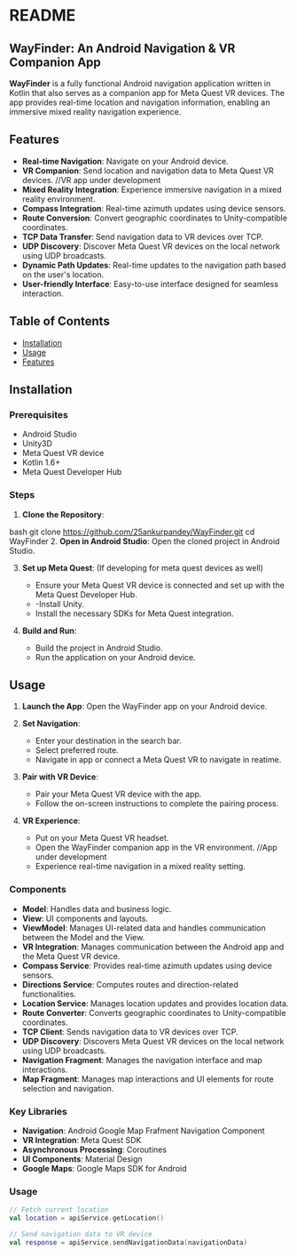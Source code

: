 # README

## WayFinder: An Android Navigation & VR Companion App

**WayFinder** is a fully functional Android navigation application written in Kotlin that also serves as a companion app for Meta Quest VR devices. The app provides real-time location and navigation information, enabling an immersive mixed reality navigation experience.

## Features

- **Real-time Navigation**: Navigate on your Android device.
- **VR Companion**: Send location and navigation data to Meta Quest VR devices.  //VR app under development
- **Mixed Reality Integration**: Experience immersive navigation in a mixed reality environment.
- **Compass Integration**: Real-time azimuth updates using device sensors.
- **Route Conversion**: Convert geographic coordinates to Unity-compatible coordinates.
- **TCP Data Transfer**: Send navigation data to VR devices over TCP.
- **UDP Discovery**: Discover Meta Quest VR devices on the local network using UDP broadcasts.
- **Dynamic Path Updates**: Real-time updates to the navigation path based on the user's location.
- **User-friendly Interface**: Easy-to-use interface designed for seamless interaction.

## Table of Contents

- [Installation](#installation)
- [Usage](#usage)
- [Features](#features)

## Installation

### Prerequisites

- Android Studio
- Unity3D
- Meta Quest VR device
- Kotlin 1.6+
- Meta Quest Developer Hub

### Steps

1. **Clone the Repository**:
   
bash
   git clone https://github.com/25ankurpandey/WayFinder.git
   cd WayFinder
2. **Open in Android Studio**:
   Open the cloned project in Android Studio.

3. **Set up Meta Quest**: (If developing for meta quest devices as well)
   - Ensure your Meta Quest VR device is connected and set up with the Meta Quest Developer Hub.
   - -Install Unity.
   - Install the necessary SDKs for Meta Quest integration.

4. **Build and Run**:
   - Build the project in Android Studio.
   - Run the application on your Android device.

## Usage

1. **Launch the App**:
   Open the WayFinder app on your Android device.

2. **Set Navigation**:
   - Enter your destination in the search bar.
   - Select preferred route.
   - Navigate in app or connect a Meta Quest VR to navigate in reatime.
    
3. **Pair with VR Device**:
   - Pair your Meta Quest VR device with the app.
   - Follow the on-screen instructions to complete the pairing process.

4. **VR Experience**:
   - Put on your Meta Quest VR headset.
   - Open the WayFinder companion app in the VR environment.  //App under development
   - Experience real-time navigation in a mixed reality setting.

### Components

- **Model**: Handles data and business logic.
- **View**: UI components and layouts.
- **ViewModel**: Manages UI-related data and handles communication between the Model and the View.
- **VR Integration**: Manages communication between the Android app and the Meta Quest VR device.
- **Compass Service**: Provides real-time azimuth updates using device sensors.
- **Directions Service**: Computes routes and direction-related functionalities.
- **Location Service**: Manages location updates and provides location data.
- **Route Converter**: Converts geographic coordinates to Unity-compatible coordinates.
- **TCP Client**: Sends navigation data to VR devices over TCP.
- **UDP Discovery**: Discovers Meta Quest VR devices on the local network using UDP broadcasts.
- **Navigation Fragment**: Manages the navigation interface and map interactions.
- **Map Fragment**: Manages map interactions and UI elements for route selection and navigation.

### Key Libraries

- **Navigation**: Android Google Map Frafment Navigation Component
- **VR Integration**: Meta Quest SDK
- **Asynchronous Processing**: Coroutines
- **UI Components**: Material Design
- **Google Maps**: Google Maps SDK for Android

### Usage

```kotlin
// Fetch current location
val location = apiService.getLocation()

// Send navigation data to VR device
val response = apiService.sendNavigationData(navigationData)
